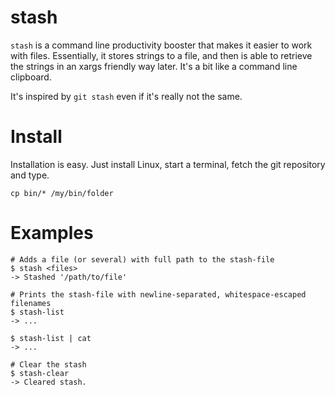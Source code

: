 stash
=====

`stash` is a command line productivity booster that makes it easier to work with
files. Essentially, it stores strings to a file, and then is able to retrieve the
strings in an xargs friendly way later. It's a bit like a command line clipboard.

It's inspired by ``git stash`` even if it's really not the same.

Install
=======

Installation is easy. Just install Linux, start a terminal, fetch the git
repository and type.

```
cp bin/* /my/bin/folder
```

Examples
========

```
# Adds a file (or several) with full path to the stash-file
$ stash <files>
-> Stashed '/path/to/file'

# Prints the stash-file with newline-separated, whitespace-escaped filenames
$ stash-list
-> ...

$ stash-list | cat
-> ...

# Clear the stash
$ stash-clear
-> Cleared stash.
```


